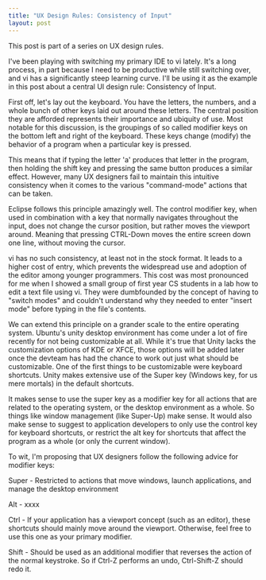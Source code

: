 ```yaml
---
title: "UX Design Rules: Consistency of Input"
layout: post
---
```

This post is part of a series on UX design rules.

I've been playing with switching my primary IDE to vi lately. It's a long process, in part because I need to be productive while still switching over, and vi has a significantly steep learning curve. I'll be using it as the example in this post about a central UI design rule: Consistency of Input.

First off, let's lay out the keyboard. You have the letters, the numbers, and a whole bunch of other keys laid out around these letters. The central position they are afforded represents their importance and ubiquity of use. Most notable for this discussion, is the groupings of so called modifier keys on the bottom left and right of the keyboard. These keys change (modify) the behavior of a program when a particular key is pressed.

This means that if typing the letter 'a' produces that letter in the program, then holding the shift key and pressing the same button produces a similar effect. However, many UX designers fail to maintain this intuitive consistency when it comes to the various "command-mode" actions that can be taken.

Eclipse follows this principle amazingly well. The control modifier key, when used in combination with a key that normally navigates throughout the input, does not change the cursor position, but rather moves the viewport around. Meaning that pressing CTRL-Down moves the entire screen down one line, without moving the cursor.

vi has no such consistency, at least not in the stock format. It leads to a higher cost of entry, which prevents the widespread use and adoption of the editor among younger programmers. This cost was most pronounced for me when I showed a small group of first year CS students in a lab how to edit a text file using vi. They were dumbfounded by the concept of having to "switch modes" and couldn't understand why they needed to enter "insert mode" before typing in the file's contents.

We can extend this principle on a grander scale to the entire operating system. Ubuntu's unity desktop environment has come under a lot of fire recently for not being customizable at all. While it's true that Unity lacks the customization options of KDE or XFCE, those options will be added later once the devteam has had the chance to work out just what should be customizable. One of the first things to be customizable were keyboard shortcuts. Unity makes extensive use of the Super key (Windows key, for us mere mortals) in the default shortcuts.

It makes sense to use the super key as a modifier key for all actions that are related to the operating system, or the desktop environment as a whole. So things like window management (like Super-Up) make sense. It would also make sense to suggest to application developers to only use the control key for keyboard shortcuts, or restrict the alt key for shortcuts that affect the program as a whole (or only the current window).

To wit, I'm proposing that UX designers follow the following advice for modifier keys:

Super - Restricted to actions that move windows, launch applications, and manage the desktop environment

Alt - xxxx

Ctrl - If your application has a viewport concept (such as an editor), these shortcuts should mainly move around the viewport. Otherwise, feel free to use this one as your primary modifier.

Shift - Should be used as an additional modifier that reverses the action of the normal keystroke. So if Ctrl-Z performs an undo, Ctrl-Shift-Z should redo it.
